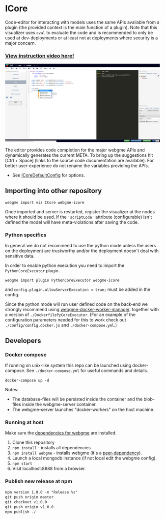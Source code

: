 # ICore
Code-editor for interacting with models uses the same APIs available from a plugin (the provided context is the main function of a plugin).
Note that this visualizer uses `eval` to evaluate the code and is recommended to only be used at dev-deployments or at least not at deployments where security is a major concern.

### [View instruction video here!](https://youtu.be/gDvLnR0iDJQ)


![ICore](images/icore_v030.png "ICore in action - [Ctrl + Space] brings up code suggestions for the major GME APIs.")

The editor provides code completion for the major webgme APIs and dynamically generates the current META. To bring up the suggestions hit [Ctrl + Space] (links to the source code documentation are available). For better user-experience do not rename the variables providing the APIs.

- See [ICoreDefaultConfig](src/visualizers/panels/ICore/ICoreDefaultConfig.json) for options.

## Importing into other repository
```
webgme import viz ICore webgme-icore
```

Once imported and server is restarted, register the visualizer at the nodes where it should be used. If the `'scriptCode'` attribute (configurable) isn't defined the model will have meta-violations after saving the code.

### Python specifics
In general we do not recommend to use the python mode unless the users on the deployment
are trustworthy and/or the deployment doesn't deal with sensitive data.

In order to enable python execution you need to import the `PythonCoreExecutor` plugin.

```
webgme import plugin PythonCoreExecutor webgme-icore
```

and `config.plugin.allowServerExecution = true;` must be added in the config.

Since the python mode will run user defined code on the back-end we strongly recommend using
[webgme-docker-worker-manager](https://www.npmjs.com/package/webgme-docker-worker-manager).
together with a version of `./DockerfilePyCoreExecutor`. (For an example of the configuration parameters
needed for this to work check out `./config/config.docker.js` and `./docker-compose.yml`.)


## Developers

### Docker compose
If running on unix-like system this repo can be launched using docker-compose.
See `./docker-compose.yml` for useful commands and details.

```docker-compose up -d```

Notes:
 - The database-files will be persisted inside the container and the blob-files inside the webgme-server container.
 - The webgme-server launches "docker-workers" on the host machine.

### Running at host
Make sure the [dependencies for webgme](https://github.com/webgme/webgme/blob/master/README.md#dependencies) are installed.
 1. Clone this repository
 2. `npm install` - installs all dependencies
 3. `npm install webgme` - installs webgme (it's a [peer-dependency](https://nodejs.org/en/blog/npm/peer-dependencies/)).
 4. Launch a local mongodb instance (if not local edit the webgme config).
 5. `npm start`
 6. Visit localhost:8888 from a browser.


### Publish new release at npm
 ```
 npm version 1.0.0 -m "Release %s"
 git push origin master
 git checkout v1.0.0
 git push origin v1.0.0
 npm publish ./
 ```
